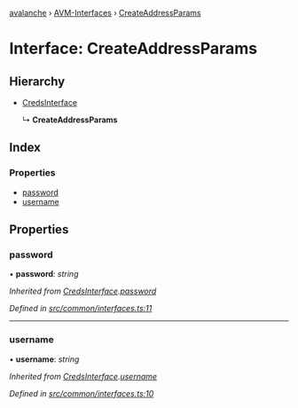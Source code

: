 [avalanche](../README.md) › [AVM-Interfaces](../modules/avm_interfaces.md) › [CreateAddressParams](avm_interfaces.createaddressparams.md)

# Interface: CreateAddressParams

## Hierarchy

* [CredsInterface](common_interfaces.credsinterface.md)

  ↳ **CreateAddressParams**

## Index

### Properties

* [password](avm_interfaces.createaddressparams.md#password)
* [username](avm_interfaces.createaddressparams.md#username)

## Properties

###  password

• **password**: *string*

*Inherited from [CredsInterface](common_interfaces.credsinterface.md).[password](common_interfaces.credsinterface.md#password)*

*Defined in [src/common/interfaces.ts:11](https://github.com/ava-labs/avalanchejs/blob/62a14d4/src/common/interfaces.ts#L11)*

___

###  username

• **username**: *string*

*Inherited from [CredsInterface](common_interfaces.credsinterface.md).[username](common_interfaces.credsinterface.md#username)*

*Defined in [src/common/interfaces.ts:10](https://github.com/ava-labs/avalanchejs/blob/62a14d4/src/common/interfaces.ts#L10)*
